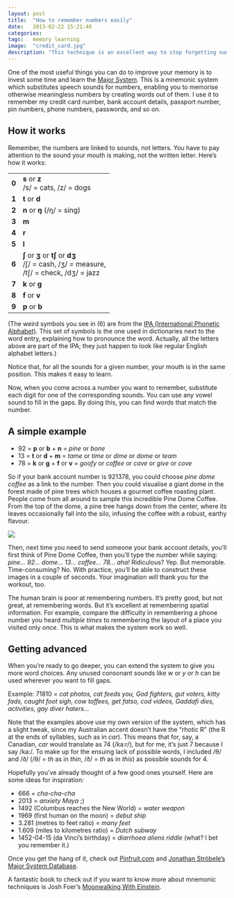 ```yaml
---
layout: post
title:  "How to remember numbers easily"
date:   2013-02-22 15:21:46
categories:
tags:   memory learning
image:  "credit_card.jpg"
description: "This technique is an excellent way to stop forgetting numbers. Use it to remember your credit card numbers, passwords and anything else."
---
```


One of the most useful things you can do to improve your memory is to invest some time and learn the [Major System][wiki]. This is a mnemonic system which substitutes speech sounds for numbers, enabling you to memorise otherwise meaningless numbers by creating words out of them. I use it to remember my credit card number, bank account details, passport number, pin numbers, phone numbers, passwords, and so on.

## How it works

Remember, the numbers are linked to sounds, not letters. You have to pay attention to the sound your mouth is making, not the written letter. Here’s how it works:

<table class="memorytable">
<tr><td style="text-align: center;"><b>0</b></td><td><b>s</b> or <b>z</b><br />/s/ = cat<span class="redtext">s</span>, /z/ = dog<span class="redtext">s</span></td></tr>
<tr><td style="text-align: center;"><b>1</b></td><td><b>t</b> or <b>d</b></td></tr>
<tr><td style="text-align: center;"><b>2</b></td><td><b>n</b> or <b>ŋ</b> (/ŋ/ = si<span class="redtext">ng</span>)</td></tr>
<tr><td style="text-align: center;"><b>3</b></td><td><b>m</b></td></tr>
<tr><td style="text-align: center;"><b>4</b></td><td><b>r</b></td></tr>
<tr><td style="text-align: center;"><b>5</b></td><td><b>l</b></td></tr>
<tr><td style="text-align: center;"><b>6</b></td><td><b>ʃ</b> or <b>ʒ</b> or <b>tʃ</b> or <b>dʒ</b><br />
/ʃ/ = ca<span class="redtext">sh</span>, /ʒ/ = mea<span class="redtext">s</span>ure,<br />/tʃ/ = <span class="redtext">ch</span>eck, /dʒ/ = <span class="redtext">j</span>azz</td></tr>
<tr><td style="text-align: center;"><b>7</b></td><td><b>k</b> or <b>g</b></td></tr>
<tr><td style="text-align: center;"><b>8</b></td><td><b>f</b> or <b>v</b></td></tr>
<tr><td style="text-align: center;"><b>9</b></td><td><b>p</b> or <b>b</b></td></tr>
</table>

(The weird symbols you see in (6) are from the [IPA (International Phonetic Alphabet)][ipa]. This set of symbols is the one used in dictionaries next to the word entry, explaining how to pronounce the word. Actually, all the letters above are part of the IPA; they just happen to look like regular English alphabet letters.)

Notice that, for all the sounds for a given number, your mouth is in the same position. This makes it easy to learn.

Now, when you come across a number you want to remember, substitute each digit for one of the corresponding sounds. You can use any vowel sound to fill in the gaps. By doing this, you can find words that match the number.

## A simple example

* 92 = **p** or **b** + **n** = *pine* or *bone*
* 13 = **t** or **d** + **m** = *tame* or *time* or *dime* or *dome* or *team*
* 78 = **k** or **g** + **f** or **v** = *goofy* or *coffee* or *cave* or *give* or *cove*

So if your bank account number is 921378, you could choose *pine dome coffee* as a link to the number. Then you could visualise a giant dome in the forest made of pine trees which houses a gourmet coffee roasting plant. People come from all around to sample this incredible Pine Dome Coffee. From the top of the dome, a pine tree hangs down from the center, where its leaves occasionally fall into the silo, infusing the coffee with a robust, earthy flavour.

<img src="/assets/credit_card.jpg" class="rightimg">

Then, next time you need to send someone your bank account details, you’ll first think of Pine Dome Coffee, then you’ll type the number while saying: *pine... 92... dome... 13... coffee... 78... aha!* Ridiculous? Yep. But memorable. Time-consuming? No. With practice, you’ll be able to construct these images in a couple of seconds. Your imagination will thank you for the workout, too.

The human brain is poor at remembering numbers. It’s pretty good, but not great, at remembering words. But it’s excellent at remembering spatial information. For example, compare the difficulty in remembering a phone number you heard *multiple times* to remembering the layout of a place you visited only *once*. This is what makes the system work so well.

## Getting advanced

When you’re ready to go deeper, you can extend the system to give you more word choices. Any unused consonant sounds like *w* or *y* or *h* can be used wherever you want to fill gaps.

Example: 71810 = *cat photos, cat feeds you, God fighters, gut voters, kitty fads, caught foot sigh, cow toffees, get fatso, cod videos, Gaddafi dies, activities, gay diver haters...*

Note that the examples above use my own version of the system, which has a slight tweak, since my Australian accent doesn’t have the “rhotic R” (the R at the ends of syllables, such as in *car*). This means that for, say, a Canadian, *car* would translate as 74 (/ka:r/), but for me, it’s just 7 because I say /ka:/. To make up for the ensuing lack of possible words, I included /θ/ and /ð/ (/θ/ = *th* as in *thin*, /ð/ = *th* as in *this*) as possible sounds for 4.

Hopefully you’ve already thought of a few good ones yourself. Here are some ideas for inspiration:

* 666 = *cha-cha-cha*
* 2013 = *anxiety Maya* ;)
* 1492 (Columbus reaches the New World) = *water weapon*
* 1969 (first human on the moon) = *debut ship*
* 3.281 (metres to feet ratio) = *many feet*
* 1.609 (miles to kilometres ratio) = *Dutch subway*
* 1452-04-15 (da Vinci’s birthday) = *diarrhoea aliens riddle* (what? I bet you remember it.)

Once you get the hang of it, check out [Pinfruit.com][pinfruit] and [Jonathan Ströbele’s Major System Database][stroebele].

A fantastic book to check out if you want to know more about mnemonic techniques is Josh Foer’s [Moonwalking With Einstein][mwe].

[wiki]:     http://en.wikipedia.org/wiki/Mnemonic_major_system
[ipa]:      http://en.wikipedia.org/wiki/Wikipedia:IPA_for_English#Key
[pinfruit]: http://pinfruit.com/
[stroebele]:http://major-system.info/en/
[mwe]:      http://en.wikipedia.org/wiki/Moonwalking_with_Einstein